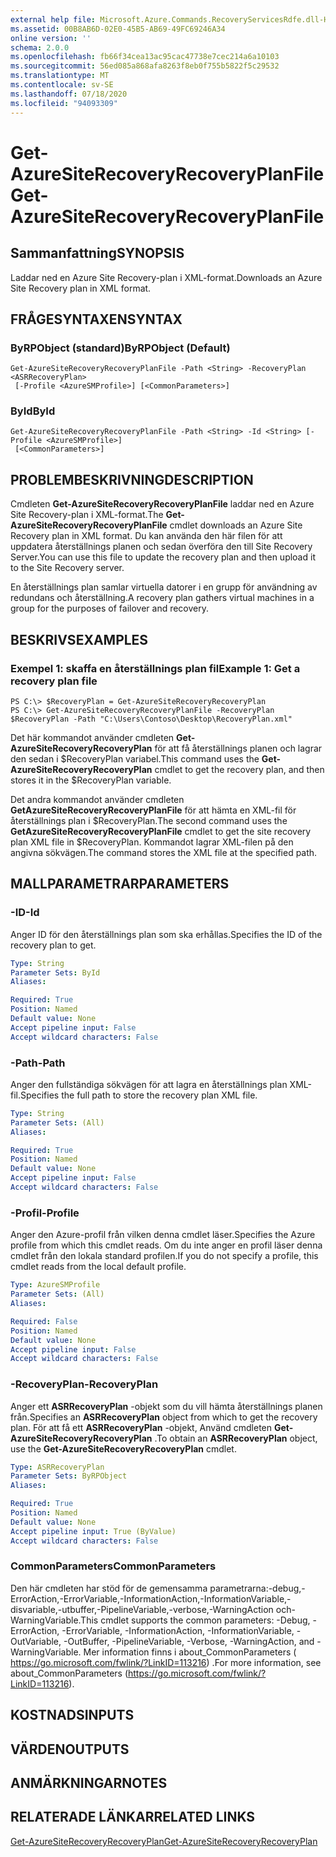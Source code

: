 ```yaml
---
external help file: Microsoft.Azure.Commands.RecoveryServicesRdfe.dll-Help.xml
ms.assetid: 00B8AB6D-02E0-45B5-AB69-49FC69246A34
online version: ''
schema: 2.0.0
ms.openlocfilehash: fb66f34cea13ac95cac47738e7cec214a6a10103
ms.sourcegitcommit: 56ed085a868afa8263f8eb0f755b5822f5c29532
ms.translationtype: MT
ms.contentlocale: sv-SE
ms.lasthandoff: 07/18/2020
ms.locfileid: "94093309"
---
```

# <span data-ttu-id="e3063-101">Get-AzureSiteRecoveryRecoveryPlanFile</span><span class="sxs-lookup"><span data-stu-id="e3063-101">Get-AzureSiteRecoveryRecoveryPlanFile</span></span>

## <span data-ttu-id="e3063-102">Sammanfattning</span><span class="sxs-lookup"><span data-stu-id="e3063-102">SYNOPSIS</span></span>
<span data-ttu-id="e3063-103">Laddar ned en Azure Site Recovery-plan i XML-format.</span><span class="sxs-lookup"><span data-stu-id="e3063-103">Downloads an Azure Site Recovery plan in XML format.</span></span>

## <span data-ttu-id="e3063-104">FRÅGESYNTAXEN</span><span class="sxs-lookup"><span data-stu-id="e3063-104">SYNTAX</span></span>

### <span data-ttu-id="e3063-105">ByRPObject (standard)</span><span class="sxs-lookup"><span data-stu-id="e3063-105">ByRPObject (Default)</span></span>
```
Get-AzureSiteRecoveryRecoveryPlanFile -Path <String> -RecoveryPlan <ASRRecoveryPlan>
 [-Profile <AzureSMProfile>] [<CommonParameters>]
```

### <span data-ttu-id="e3063-106">ById</span><span class="sxs-lookup"><span data-stu-id="e3063-106">ById</span></span>
```
Get-AzureSiteRecoveryRecoveryPlanFile -Path <String> -Id <String> [-Profile <AzureSMProfile>]
 [<CommonParameters>]
```

## <span data-ttu-id="e3063-107">PROBLEMBESKRIVNING</span><span class="sxs-lookup"><span data-stu-id="e3063-107">DESCRIPTION</span></span>
<span data-ttu-id="e3063-108">Cmdleten **Get-AzureSiteRecoveryRecoveryPlanFile** laddar ned en Azure Site Recovery-plan i XML-format.</span><span class="sxs-lookup"><span data-stu-id="e3063-108">The **Get-AzureSiteRecoveryRecoveryPlanFile** cmdlet downloads an Azure Site Recovery plan in XML format.</span></span>
<span data-ttu-id="e3063-109">Du kan använda den här filen för att uppdatera återställnings planen och sedan överföra den till Site Recovery Server.</span><span class="sxs-lookup"><span data-stu-id="e3063-109">You can use this file to update the recovery plan and then upload it to the Site Recovery server.</span></span>

<span data-ttu-id="e3063-110">En återställnings plan samlar virtuella datorer i en grupp för användning av redundans och återställning.</span><span class="sxs-lookup"><span data-stu-id="e3063-110">A recovery plan gathers virtual machines in a group for the purposes of failover and recovery.</span></span>

## <span data-ttu-id="e3063-111">BESKRIVS</span><span class="sxs-lookup"><span data-stu-id="e3063-111">EXAMPLES</span></span>

### <span data-ttu-id="e3063-112">Exempel 1: skaffa en återställnings plan fil</span><span class="sxs-lookup"><span data-stu-id="e3063-112">Example 1: Get a recovery plan file</span></span>
```
PS C:\> $RecoveryPlan = Get-AzureSiteRecoveryRecoveryPlan 
PS C:\> Get-AzureSiteRecoveryRecoveryPlanFile -RecoveryPlan $RecoveryPlan -Path "C:\Users\Contoso\Desktop\RecoveryPlan.xml"
```

<span data-ttu-id="e3063-113">Det här kommandot använder cmdleten **Get-AzureSiteRecoveryRecoveryPlan** för att få återställnings planen och lagrar den sedan i $RecoveryPlan variabel.</span><span class="sxs-lookup"><span data-stu-id="e3063-113">This command uses the **Get-AzureSiteRecoveryRecoveryPlan** cmdlet to get the recovery plan, and then stores it in the $RecoveryPlan variable.</span></span>

<span data-ttu-id="e3063-114">Det andra kommandot använder cmdleten **GetAzureSiteRecoveryRecoveryPlanFile** för att hämta en XML-fil för återställnings plan i $RecoveryPlan.</span><span class="sxs-lookup"><span data-stu-id="e3063-114">The second command uses the **GetAzureSiteRecoveryRecoveryPlanFile** cmdlet to get the site recovery plan XML file in $RecoveryPlan.</span></span>
<span data-ttu-id="e3063-115">Kommandot lagrar XML-filen på den angivna sökvägen.</span><span class="sxs-lookup"><span data-stu-id="e3063-115">The command stores the XML file at the specified path.</span></span>

## <span data-ttu-id="e3063-116">MALLPARAMETRAR</span><span class="sxs-lookup"><span data-stu-id="e3063-116">PARAMETERS</span></span>

### <span data-ttu-id="e3063-117">-ID</span><span class="sxs-lookup"><span data-stu-id="e3063-117">-Id</span></span>
<span data-ttu-id="e3063-118">Anger ID för den återställnings plan som ska erhållas.</span><span class="sxs-lookup"><span data-stu-id="e3063-118">Specifies the ID of the recovery plan to get.</span></span>

```yaml
Type: String
Parameter Sets: ById
Aliases: 

Required: True
Position: Named
Default value: None
Accept pipeline input: False
Accept wildcard characters: False
```

### <span data-ttu-id="e3063-119">-Path</span><span class="sxs-lookup"><span data-stu-id="e3063-119">-Path</span></span>
<span data-ttu-id="e3063-120">Anger den fullständiga sökvägen för att lagra en återställnings plan XML-fil.</span><span class="sxs-lookup"><span data-stu-id="e3063-120">Specifies the full path to store the recovery plan XML file.</span></span>

```yaml
Type: String
Parameter Sets: (All)
Aliases: 

Required: True
Position: Named
Default value: None
Accept pipeline input: False
Accept wildcard characters: False
```

### <span data-ttu-id="e3063-121">-Profil</span><span class="sxs-lookup"><span data-stu-id="e3063-121">-Profile</span></span>
<span data-ttu-id="e3063-122">Anger den Azure-profil från vilken denna cmdlet läser.</span><span class="sxs-lookup"><span data-stu-id="e3063-122">Specifies the Azure profile from which this cmdlet reads.</span></span>
<span data-ttu-id="e3063-123">Om du inte anger en profil läser denna cmdlet från den lokala standard profilen.</span><span class="sxs-lookup"><span data-stu-id="e3063-123">If you do not specify a profile, this cmdlet reads from the local default profile.</span></span>

```yaml
Type: AzureSMProfile
Parameter Sets: (All)
Aliases: 

Required: False
Position: Named
Default value: None
Accept pipeline input: False
Accept wildcard characters: False
```

### <span data-ttu-id="e3063-124">-RecoveryPlan</span><span class="sxs-lookup"><span data-stu-id="e3063-124">-RecoveryPlan</span></span>
<span data-ttu-id="e3063-125">Anger ett **ASRRecoveryPlan** -objekt som du vill hämta återställnings planen från.</span><span class="sxs-lookup"><span data-stu-id="e3063-125">Specifies an **ASRRecoveryPlan** object from which to get the recovery plan.</span></span>
<span data-ttu-id="e3063-126">För att få ett **ASRRecoveryPlan** -objekt, Använd cmdleten **Get-AzureSiteRecoveryRecoveryPlan** .</span><span class="sxs-lookup"><span data-stu-id="e3063-126">To obtain an **ASRRecoveryPlan** object, use the **Get-AzureSiteRecoveryRecoveryPlan** cmdlet.</span></span>

```yaml
Type: ASRRecoveryPlan
Parameter Sets: ByRPObject
Aliases: 

Required: True
Position: Named
Default value: None
Accept pipeline input: True (ByValue)
Accept wildcard characters: False
```

### <span data-ttu-id="e3063-127">CommonParameters</span><span class="sxs-lookup"><span data-stu-id="e3063-127">CommonParameters</span></span>
<span data-ttu-id="e3063-128">Den här cmdleten har stöd för de gemensamma parametrarna:-debug,-ErrorAction,-ErrorVariable,-InformationAction,-InformationVariable,-disvariable,-utbuffer,-PipelineVariable,-verbose,-WarningAction och-WarningVariable.</span><span class="sxs-lookup"><span data-stu-id="e3063-128">This cmdlet supports the common parameters: -Debug, -ErrorAction, -ErrorVariable, -InformationAction, -InformationVariable, -OutVariable, -OutBuffer, -PipelineVariable, -Verbose, -WarningAction, and -WarningVariable.</span></span> <span data-ttu-id="e3063-129">Mer information finns i about_CommonParameters ( https://go.microsoft.com/fwlink/?LinkID=113216) .</span><span class="sxs-lookup"><span data-stu-id="e3063-129">For more information, see about_CommonParameters (https://go.microsoft.com/fwlink/?LinkID=113216).</span></span>

## <span data-ttu-id="e3063-130">KOSTNADS</span><span class="sxs-lookup"><span data-stu-id="e3063-130">INPUTS</span></span>

## <span data-ttu-id="e3063-131">VÄRDEN</span><span class="sxs-lookup"><span data-stu-id="e3063-131">OUTPUTS</span></span>

## <span data-ttu-id="e3063-132">ANMÄRKNINGAR</span><span class="sxs-lookup"><span data-stu-id="e3063-132">NOTES</span></span>

## <span data-ttu-id="e3063-133">RELATERADE LÄNKAR</span><span class="sxs-lookup"><span data-stu-id="e3063-133">RELATED LINKS</span></span>

[<span data-ttu-id="e3063-134">Get-AzureSiteRecoveryRecoveryPlan</span><span class="sxs-lookup"><span data-stu-id="e3063-134">Get-AzureSiteRecoveryRecoveryPlan</span></span>](./Get-AzureSiteRecoveryRecoveryPlan.md)


